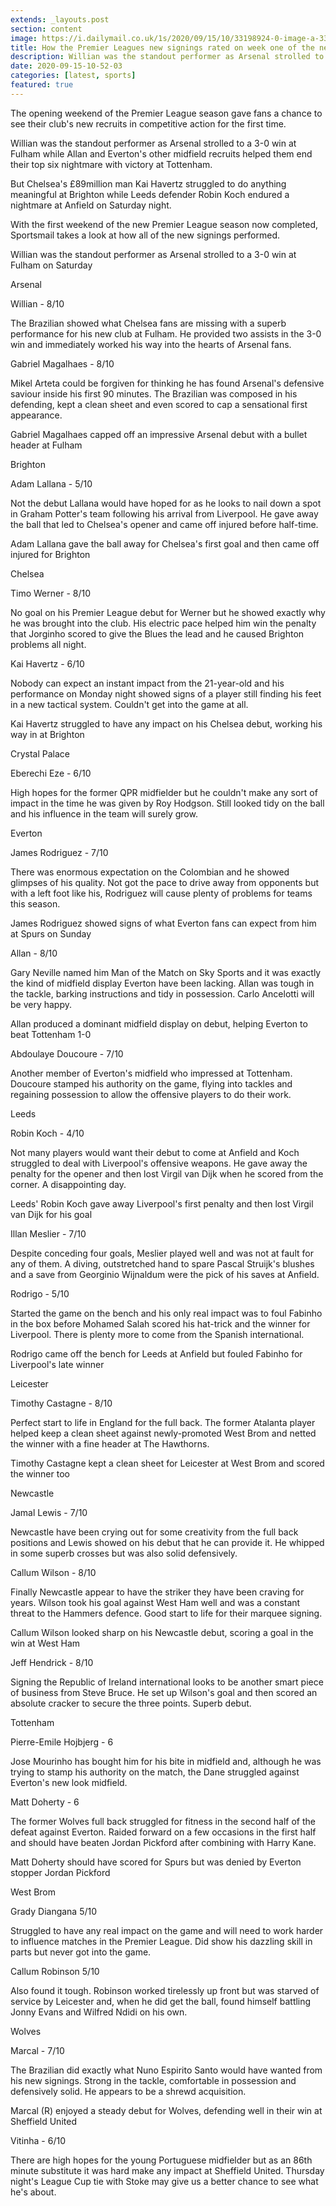 ```yaml
---
extends: _layouts.post
section: content
image: https://i.dailymail.co.uk/1s/2020/09/15/10/33198924-0-image-a-33_1600161522727.jpg 
title: How the Premier Leagues new signings rated on week one of the new season 
description: Willian was the standout performer as Arsenal strolled to a 3-0 win at Fulham while Allan impressed in midfield as Everton ended their top six nightmare with victory at Tottenham. 
date: 2020-09-15-10-52-03 
categories: [latest, sports] 
featured: true 
--- 
```

The opening weekend of the Premier League season gave fans a chance to see their club's new recruits in competitive action for the first time.

Willian was the standout performer as Arsenal strolled to a 3-0 win at Fulham while Allan and Everton's other midfield recruits helped them end their top six nightmare with victory at Tottenham.

But Chelsea's £89million man Kai Havertz struggled to do anything meaningful at Brighton while Leeds defender Robin Koch endured a nightmare at Anfield on Saturday night.

With the first weekend of the new Premier League season now completed, Sportsmail takes a look at how all of the new signings performed. 

Willian was the standout performer as Arsenal strolled to a 3-0 win at Fulham on Saturday

Arsenal

Willian - 8/10

The Brazilian showed what Chelsea fans are missing with a superb performance for his new club at Fulham. He provided two assists in the 3-0 win and immediately worked his way into the hearts of Arsenal fans.

Gabriel Magalhaes - 8/10  

Mikel Arteta could be forgiven for thinking he has found Arsenal's defensive saviour inside his first 90 minutes. The Brazilian was composed in his defending, kept a clean sheet and even scored to cap a sensational first appearance. 

Gabriel Magalhaes capped off an impressive Arsenal debut with a bullet header at Fulham

Brighton 

Adam Lallana - 5/10

Not the debut Lallana would have hoped for as he looks to nail down a spot in Graham Potter's team following his arrival from Liverpool. He gave away the ball that led to Chelsea's opener and came off injured before half-time. 

Adam Lallana gave the ball away for Chelsea's first goal and then came off injured for Brighton

Chelsea

Timo Werner - 8/10

No goal on his Premier League debut for Werner but he showed exactly why he was brought into the club. His electric pace helped him win the penalty that Jorginho scored to give the Blues the lead and he caused Brighton problems all night. 

Kai Havertz - 6/10

Nobody can expect an instant impact from the 21-year-old and his performance on Monday night showed signs of a player still finding his feet in a new tactical system. Couldn't get into the game at all. 

Kai Havertz struggled to have any impact on his Chelsea debut, working his way in at Brighton

Crystal Palace

Eberechi Eze - 6/10

High hopes for the former QPR midfielder but he couldn't make any sort of impact in the time he was given by Roy Hodgson. Still looked tidy on the ball and his influence in the team will surely grow. 

Everton

James Rodriguez - 7/10

There was enormous expectation on the Colombian and he showed glimpses of his quality. Not got the pace to drive away from opponents but with a left foot like his, Rodriguez will cause plenty of problems for teams this season. 

James Rodriguez showed signs of what Everton fans can expect from him at Spurs on Sunday

Allan - 8/10

Gary Neville named him Man of the Match on Sky Sports and it was exactly the kind of midfield display Everton have been lacking. Allan was tough in the tackle, barking instructions and tidy in possession. Carlo Ancelotti will be very happy.

Allan produced a dominant midfield display on debut, helping Everton to beat Tottenham 1-0

Abdoulaye Doucoure - 7/10

Another member of Everton's midfield who impressed at Tottenham. Doucoure stamped his authority on the game, flying into tackles and regaining possession to allow the offensive players to do their work.

Leeds

Robin Koch - 4/10

Not many players would want their debut to come at Anfield and Koch struggled to deal with Liverpool's offensive weapons. He gave away the penalty for the opener and then lost Virgil van Dijk when he scored from the corner. A disappointing day. 

Leeds' Robin Koch gave away Liverpool's first penalty and then lost Virgil van Dijk for his goal

Illan Meslier - 7/10

Despite conceding four goals, Meslier played well and was not at fault for any of them. A diving, outstretched hand to spare Pascal Struijk's blushes and a save from Georginio Wijnaldum were the pick of his saves at Anfield. 

Rodrigo - 5/10

Started the game on the bench and his only real impact was to foul Fabinho in the box before Mohamed Salah scored his hat-trick and the winner for Liverpool. There is plenty more to come from the Spanish international. 

Rodrigo came off the bench for Leeds at Anfield but fouled Fabinho for Liverpool's late winner

Leicester

Timothy Castagne - 8/10

Perfect start to life in England for the full back. The former Atalanta player helped keep a clean sheet against newly-promoted West Brom and netted the winner with a fine header at The Hawthorns. 

Timothy Castagne kept a clean sheet for Leicester at West Brom and scored the winner too

Newcastle

Jamal Lewis - 7/10

Newcastle have been crying out for some creativity from the full back positions and Lewis showed on his debut that he can provide it. He whipped in some superb crosses but was also solid defensively. 

Callum Wilson - 8/10

Finally Newcastle appear to have the striker they have been craving for years. Wilson took his goal against West Ham well and was a constant threat to the Hammers defence. Good start to life for their marquee signing.

Callum Wilson looked sharp on his Newcastle debut, scoring a goal in the win at West Ham

Jeff Hendrick - 8/10

Signing the Republic of Ireland international looks to be another smart piece of business from Steve Bruce. He set up Wilson's goal and then scored an absolute cracker to secure the three points. Superb debut. 

Tottenham

Pierre-Emile Hojbjerg - 6

Jose Mourinho has bought him for his bite in midfield and, although he was trying to stamp his authority on the match, the Dane struggled against Everton's new look midfield. 

Matt Doherty - 6

The former Wolves full back struggled for fitness in the second half of the defeat against Everton. Raided forward on a few occasions in the first half and should have beaten Jordan Pickford after combining with Harry Kane. 

Matt Doherty should have scored for Spurs but was denied by Everton stopper Jordan Pickford

West Brom

Grady Diangana 5/10

Struggled to have any real impact on the game and will need to work harder to influence matches in the Premier League. Did show his dazzling skill in parts but never got into the game. 

Callum Robinson 5/10

Also found it tough. Robinson worked tirelessly up front but was starved of service by Leicester and, when he did get the ball, found himself battling Jonny Evans and Wilfred Ndidi on his own. 

Wolves

Marcal - 7/10

The Brazilian did exactly what Nuno Espirito Santo would have wanted from his new signings. Strong in the tackle, comfortable in possession and defensively solid. He appears to be a shrewd acquisition.

Marcal (R) enjoyed a steady debut for Wolves, defending well in their win at Sheffield United

Vitinha - 6/10

There are high hopes for the young Portuguese midfielder but as an 86th minute substitute it was hard make any impact at Sheffield United. Thursday night's League Cup tie with Stoke may give us a better chance to see what he's about.

